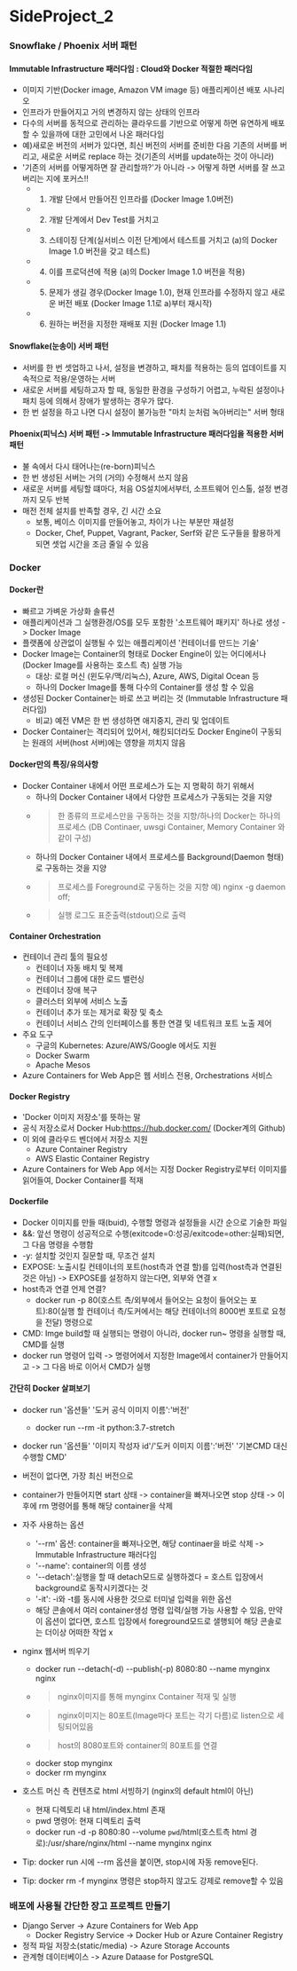 # SideProject_2

### Snowflake / Phoenix 서버 패턴
#### Immutable Infrastructure 패러다임 : Cloud와 Docker 적절한 패러다임
- 이미지 기반(Docker image, Amazon VM image 등) 애플리케이션 배포 시나리오
- 인프라가 만들어지고 거의 변경하지 않는 상태의 인프라
- 다수의 서버를 동적으로 관리하는 클라우드를 기반으로 어떻게 하면 유연하게 배포할 수 있을까에 대한 고민에서 나온 패러다임
- 예)새로운 버전의 서버가 있다면, 최신 버전의 서버를 준비한 다음 기존의 서버를 버리고, 새로운 서버로 replace 하는 것(기존의 서버를 update하는 것이 아니라)
- '기존의 서버를 어떻게하면 잘 관리할까?'가 아니라 -> 어떻게 하면 서버를 잘 쓰고 버리는 지에 포커스!!
  - 1) 개발 단에서 만들어진 인프라를 (Docker Image 1.0버전)
  - 2) 개발 단계에서 Dev Test를 거치고
  - 3) 스테이징 단계(실서비스 이전 단계)에서 테스트를 거치고 (a)의 Docker Image 1.0 버전을 갖고 테스트)
  - 4) 이를 프로덕션에 적용 (a)의 Docker Image 1.0 버전을 적용)
  - 5) 문제가 생길 경우(Docker Image 1.0), 현재 인프라를 수정하지 않고 새로운 버전 배포 (Docker Image 1.1로 a)부터 재시작)
  - 6) 원하는 버전을 지정한 재배포 지원 (Docker Image 1.1)

#### Snowflake(눈송이) 서버 패턴
- 서버를 한 번 셋업하고 나서, 설정을 변경하고, 패치를 적용하는 등의 업데이트를 지속적으로 적용/운영하는 서버
- 새로운 서버를 세팅하고자 할 때, 동일한 환경을 구성하기 어렵고, 누락된 설정이나 패치 등에 의해서 장애가 발생하는 경우가 많다.
- 한 번 설정을 하고 나면 다시 설정이 불가능한 "마치 눈처럼 녹아버리는" 서버 형태

#### Phoenix(피닉스) 서버 패턴 -> Immutable Infrastructure 패러다임을 적용한 서버 패턴
- 불 속에서 다시 태어나는(re-born)피닉스
- 한 번 생성된 서버는 거의 (거의) 수정해서 쓰지 않음
- 새로운 서버를 세팅할 떄마다, 처음 OS설치에서부터, 소프트웨어 인스톨, 설정 변경까지 모두 반복
- 매전 전체 설치를 반족할 경우, 긴 시간 소요
  - 보통, 베이스 이미지를 만들어놓고, 차이가 나는 부분만 재설정
  - Docker, Chef, Puppet, Vagrant, Packer, Serf와 같은 도구들을 활용하게 되면 셋업 시간을 조금 줄일 수 있음

### Docker 
#### Docker란
- 빠르고 가벼운 가상화 솔류션
- 애플리케이션과 그 실행환경/OS를 모두 포함한 '소프트웨어 패키지' 하나로 생성  -> Docker Image
- 플랫폼에 상관없이 실행될 수 있는 애플리케이션 '컨테이너를 만드는 기술'
- Docker Image는 Container의 형태로 Docker Engine이 있는 어디에서나(Docker Image를 사용하는 호스트 측) 실행 가능
  - 대상: 로컬 머신 (윈도우/맥/리눅스), Azure, AWS, Digital Ocean 등
  - 하나의 Docker Image를 통해 다수의 Container를 생성 할 수 있음
- 생성된 Docker Container는 바로 쓰고 버리는 것 (Immutable Infrastructure 패러다임)
  - 비교) 예전 VM은 한 번 생성하면 애지중지, 관리 및 업데이트
- Docker Container는 격리되어 있어서, 해킹되더라도 Docker Engine이 구동되는 원래의 서버(host 서버)에는 영향을 끼치지 않음

#### Docker만의 특징/유의사항
- Docker Container 내에서 어떤 프로세스가 도는 지 명확히 하기 위해서 
  - 하나의 Docker Container 내에서 다양한 프로세스가 구동되는 것을 지양 
  - > 한 종류의 프로세스만을 구동하는 것을 지향/하나의 Docker는 하나의 프로세스 (DB Continaer, uwsgi Container, Memory Container 와같이 구성)
  - 하나의 Docker Container 내에서 프로세스를 Background(Daemon 형태)로 구동하는 것을 지양
  - > 프로세스를 Foreground로 구동하는 것을 지향 예) nginx -g daemon off;
  - > 실행 로그도 표준출력(stdout)으로 출력
  
#### Container Orchestration
- 컨테이너 관리 툴의 필요성
  - 컨테이너 자동 배치 및 복제
  - 컨테이너 그룹에 대한 로드 밸런싱
  - 컨테이너 장애 복구
  - 클러스터 외부에 서비스 노출
  - 컨테이너 추가 또는 제거로 확장 및 축소
  - 컨테이너 서비스 간의 인터페이스를 통한 연결 및 네트워크 포트 노출 제어
- 주요 도구
  - 구글의 Kubernetes: Azure/AWS/Google 에서도 지원
  - Docker Swarm
  - Apache Mesos
- Azure Containers for Web App은 웹 서비스 전용, Orchestrations 서비스

#### Docker Registry
- 'Docker 이미지 저장소'를 뜻하는 말
- 공식 저장소로서 Docker Hub:https://hub.docker.com/ (Docker계의 Github)
- 이 외에 클라우드 벤더에서 저장소 지원
  - Azure Container Registry
  - AWS Elastic Container Registry
- Azure Containers for Web App 에서는 지정 Docker Registry로부터 이미지를 읽어들여, Docker Container를 적재

#### Dockerfile
- Docker 이미지를 만들 때(buid), 수행할 명령과 설정들을 시간 순으로 기술한 파일
- &&: 앞선 명령이 성공적으로 수행(exitcode=0:성공/exitcode=other:실패)되면, 그 다음 명령을 수행함
- -y: 설치할 것인지 질문할 때, 무조건 설치
- EXPOSE: 노출시킬 컨테이너의 포트(host측과 연결 할)를 입력(host측과 연결된 것은 아님) -> EXPOSE를 설정하지 않는다면, 외부와 연결 x
- host측과 연결 언제 연결?
  - docker run -p 80(호스트 측/외부에서 들어오는 요청이 들어오는 포트):80(실행 할 컨테이너 측/도커에서는 해당 컨테이너의 8000번 포트로 요청을 전달) 명령으로
- CMD: Imge build할 때 실행되는 명령이 아니라, docker run~ 명령을 실행할 때, CMD를 실행
- docker run 명령어 입력 -> 명령어에서 지정한 Image에서 container가 만들어지고 -> 그 다음 바로 이어서 CMD가 실행

#### 간단히 Docker 살펴보기
- docker run '옵션들' '도커 공식 이미지 이름':'버전'
  - docker run --rm -it python:3.7-stretch
- docker run '옵션들' '이미지 작성자 id'/'도커 이미지 이름':'버전' '기본CMD 대신 수행할 CMD'
- 버전이 없다면, 가장 최신 버전으로
- container가 만들어지면 start 상태 -> container을 빠져나오면 stop 상태 -> 이후에 rm 명령어를 통해 해당 container을 삭제
- 자주 사용하는 옵션
  - '--rm' 옵션: container을 빠져나오면, 해당 continaer을 바로 삭제 -> Immutable Infrastructure 패러다임
  - '--name': container의 이름 생성
  - '--detach':실행을 할 때 detach모드로 실행하겠다 = 호스트 입장에서 background로 동작시키겠다는 것
  - '-it': -i와 -t를 동시에 사용한 것으로 터미널 입력을 위한 옵션
  - 해당 콘솔에서 여러 container생성 명령 입력/실행 가능 사용할 수 있음, 만약 이 옵션이 없다면, 호스트 입장에서 foreground모드로 샐행되어 해당 콘솔로는 더이상 어떠한 작업 x

- nginx 웹서버 띄우기 
  - docker run --detach(-d) --publish(-p) 8080:80 --name mynginx nginx 
  - >nginx이미지를 통해 mynginx Container 적재 및 실행
  - >nginx이미지는 80포트(Image마다 포트는 각기 다름)로 listen으로 세팅되어있음
  - >host의 8080포트와 container의 80포트를 연결
  - docker stop mynginx
  - docker rm mynginx
- 호스트 머신 측 컨텐츠로 html 서빙하기 (nginx의 default html이 아닌)
  - 현재 디렉토리 내 html/index.html 존재
  - pwd 명령어: 현재 디렉토리 출력
  - docker run -d -p 8080:80 --volume `pwd`/html(호스트측 html 경로):/usr/share/nginx/html --name mynginx nginx
  
- Tip: docker run 시에 --rm 옵션을 붙이면, stop시에 자동 remove된다.
- Tip: docker rm -f mynginx 명령은 stop하지 않고도 강제로 remove할 수 있음

### 배포에 사용될 간단한 장고 프로젝트 만들기
- Django Server -> Azure Containers for Web App
  - Docker Registry Service -> Docker Hub or Azure Container Registry
- 정적 파일 저장소(static/media) -> Azure Storage Accounts
- 관계형 데이터베이스 -> Azure Dataase for PostgreSQL
